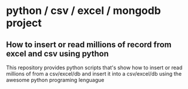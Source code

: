 # python / csv / excel / mongodb project

## How to insert or read millions of record from excel and csv using python

This repository provides python scripts that's show how to insert
or read millions of from a csv/excel/db and insert it into a csv/excel/db
using the awesome python programing lenguague